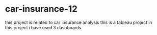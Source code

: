 # car-insurance-12
this project is related to car insurance analysis 
this is a tableau project 
in this project i have used 3 dashboards.
